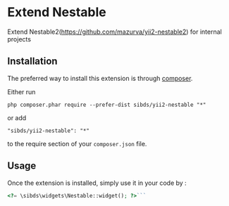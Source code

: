 Extend Nestable
===============
Extend Nestable2(https://github.com/mazurva/yii2-nestable2) for internal projects

Installation
------------

The preferred way to install this extension is through [composer](http://getcomposer.org/download/).

Either run

```
php composer.phar require --prefer-dist sibds/yii2-nestable "*"
```

or add

```
"sibds/yii2-nestable": "*"
```

to the require section of your `composer.json` file.


Usage
-----

Once the extension is installed, simply use it in your code by  :

```php
<?= \sibds\widgets\Nestable::widget(); ?>```

